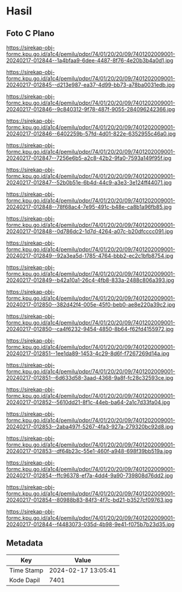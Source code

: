 # Hasil

## Foto C Plano

https://sirekap-obj-formc.kpu.go.id/a1c4/pemilu/pdpr/74/01/20/20/09/7401202009001-20240217-012844--1a4bfaa9-6dee-4487-8f76-4e20b3b4a0d1.jpg

https://sirekap-obj-formc.kpu.go.id/a1c4/pemilu/pdpr/74/01/20/20/09/7401202009001-20240217-012845--d213e987-ea37-4d99-bb73-a78ba0031edb.jpg

https://sirekap-obj-formc.kpu.go.id/a1c4/pemilu/pdpr/74/01/20/20/09/7401202009001-20240217-012846--9c840312-9f78-487f-9055-284096242366.jpg

https://sirekap-obj-formc.kpu.go.id/a1c4/pemilu/pdpr/74/01/20/20/09/7401202009001-20240217-012846--6402259b-57fd-4d01-822e-6352955c46a0.jpg

https://sirekap-obj-formc.kpu.go.id/a1c4/pemilu/pdpr/74/01/20/20/09/7401202009001-20240217-012847--7256e6b5-a2c8-42b2-9fa0-7593a149f95f.jpg

https://sirekap-obj-formc.kpu.go.id/a1c4/pemilu/pdpr/74/01/20/20/09/7401202009001-20240217-012847--52b0b51e-6b4d-44c9-a3e3-3e124ff44071.jpg

https://sirekap-obj-formc.kpu.go.id/a1c4/pemilu/pdpr/74/01/20/20/09/7401202009001-20240217-012848--78f68ac4-7e95-491c-b48e-ca8b1a96fb85.jpg

https://sirekap-obj-formc.kpu.go.id/a1c4/pemilu/pdpr/74/01/20/20/09/7401202009001-20240217-012848--0d786dc2-1d7d-4264-a07c-b20dfcccc091.jpg

https://sirekap-obj-formc.kpu.go.id/a1c4/pemilu/pdpr/74/01/20/20/09/7401202009001-20240217-012849--92a3ea5d-1785-4764-bbb2-ec2c1bfb8754.jpg

https://sirekap-obj-formc.kpu.go.id/a1c4/pemilu/pdpr/74/01/20/20/09/7401202009001-20240217-012849--b42a10a1-26c4-4fb8-833a-2488c806a393.jpg

https://sirekap-obj-formc.kpu.go.id/a1c4/pemilu/pdpr/74/01/20/20/09/7401202009001-20240217-012850--382d42f4-005e-45f0-beb0-ae8e220a39c2.jpg

https://sirekap-obj-formc.kpu.go.id/a1c4/pemilu/pdpr/74/01/20/20/09/7401202009001-20240217-012850--ca4f6232-9454-4850-8b64-f62fd4155972.jpg

https://sirekap-obj-formc.kpu.go.id/a1c4/pemilu/pdpr/74/01/20/20/09/7401202009001-20240217-012851--1ee1da89-1453-4c29-8d6f-f7267269d14a.jpg

https://sirekap-obj-formc.kpu.go.id/a1c4/pemilu/pdpr/74/01/20/20/09/7401202009001-20240217-012851--6d633d58-3aad-4368-9a8f-fc28c32593ce.jpg

https://sirekap-obj-formc.kpu.go.id/a1c4/pemilu/pdpr/74/01/20/20/09/7401202009001-20240217-012852--5610dd21-8f1c-44eb-ba64-2a1c7d33fa04.jpg

https://sirekap-obj-formc.kpu.go.id/a1c4/pemilu/pdpr/74/01/20/20/09/7401202009001-20240217-012853--2aba497f-5267-4fa3-927a-279320bc92d8.jpg

https://sirekap-obj-formc.kpu.go.id/a1c4/pemilu/pdpr/74/01/20/20/09/7401202009001-20240217-012853--df64b23c-55e1-460f-a948-698f39bb519a.jpg

https://sirekap-obj-formc.kpu.go.id/a1c4/pemilu/pdpr/74/01/20/20/09/7401202009001-20240217-012854--ffc96378-ef7a-4dd4-9a90-739808d76dd2.jpg

https://sirekap-obj-formc.kpu.go.id/a1c4/pemilu/pdpr/74/01/20/20/09/7401202009001-20240217-012854--80988b83-84f3-4f7c-bd21-b3527cf09763.jpg

https://sirekap-obj-formc.kpu.go.id/a1c4/pemilu/pdpr/74/01/20/20/09/7401202009001-20240217-012844--f4483073-035d-4b98-9e41-f075b7b23d35.jpg


## Metadata

| Key        | Value               |
| ---------- | ------------------- |
| Time Stamp | 2024-02-17 13:05:41 |
| Kode Dapil | 7401                |



